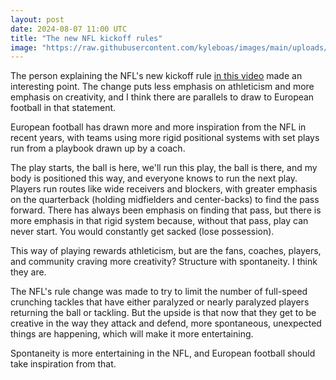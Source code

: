 ```yaml
---
layout: post
date: 2024-08-07 11:00 UTC
title: "The new NFL kickoff rules"
image: "https://raw.githubusercontent.com/kyleboas/images/main/uploads/2024/08/02/Image-02Aug2024_00:58:45.png"
---
```


The person explaining the NFL's new kickoff rule [in this video](https://youtu.be/72cZKFuyEaE?si=EUUsOAv6UsCMiATB) made an interesting point. The change puts less emphasis on athleticism and more emphasis on creativity, and I think there are parallels to draw to European football in that statement.

<!---more--->

European football has drawn more and more inspiration from the NFL in recent years, with teams using more rigid positional systems with set plays run from a playbook drawn up by a coach. 

The play starts, the ball is here, we'll run this play, the ball is there, and my body is positioned this way, and everyone knows to run the next play. Players run routes like wide receivers and blockers, with greater emphasis on the quarterback (holding midfielders and center-backs) to find the pass forward. There has always been emphasis on finding that pass, but there is more emphasis in that rigid system because, without that pass, play can never start. You would constantly get sacked (lose possession). 

This way of playing rewards athleticism, but are the fans, coaches, players, and community craving more creativity? Structure with spontaneity. I think they are. 

The NFL's rule change was made to try to limit the number of full-speed crunching tackles that have either paralyzed or nearly paralyzed players returning the ball or tackling. But the upside is that now that they get to be creative in the way they attack and defend, more spontaneous, unexpected things are happening, which will make it more entertaining. 

Spontaneity is more entertaining in the NFL, and European football should take inspiration from that.
